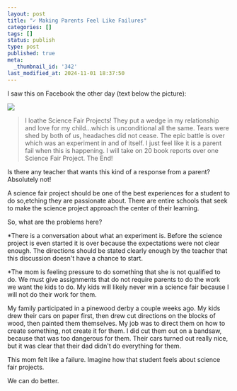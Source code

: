 ```yaml
---
layout: post
title: "✓ Making Parents Feel Like Failures"
categories: []
tags: []
status: publish
type: post
published: true
meta:
  _thumbnail_id: '342'
last_modified_at: 2024-11-01 18:37:50
---
```


I saw this on Facebook the other day (text below the picture):
































































 

  
  
    
![](/squarespace_images/content_v1_4fffa949e4b0b4590d67b4e7_1423590648934-34U2HSP0WT321XXZJT9H_image-asset.jpeg_)
  




>I loathe Science Fair Projects! They put a wedge in my relationship and love for my child...which is unconditional all the same. Tears were shed by both of us, headaches did not cease. The epic battle is over which was an experiment in and of itself. I just feel like it is a parent fail when this is happening. I will take on 20 book reports over one Science Fair Project. The End!



Is there any teacher that wants this kind of a response from a parent? Absolutely not!


A science fair project should be one of the best experiences for a student to do so,etching they are passionate about. There are entire schools that  seek to make the science project approach the center of their learning.


So, what are the problems here?


*There is a conversation about what an experiment is. Before the science project is even started it is over because the expectations were not clear enough. The directions should be stated clearly enough by the teacher that this discussion doesn't have a chance to start.


*The mom is feeling pressure to do something that she is not qualified to do. We must give assignments that do not require parents to do the work we want the kids to do. My kids will likely never win a science fair because I will not do their work for them.


My family participated in a pinewood derby a couple weeks ago. My kids drew their cars on paper first, then drew cut directions on the blocks of wood, then painted them themselves. My job was to direct them on how to create something, not create it for them. I did cut them out on a bandsaw, because that was too dangerous for them. Their cars turned out really nice, but it was clear that their dad didn't do everything for them.


This mom felt like a failure. Imagine how that student feels about science fair projects.


We can do better.
